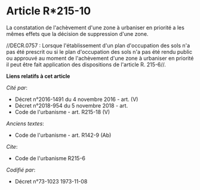# Article R*215-10

La constatation de l'achèvement d'une zone à urbaniser en priorité a les mêmes effets que la décision de suppression d'une
zone.

//DECR.0757 : Lorsque l'établissement d'un plan d'occupation des sols n'a pas été prescrit ou si le plan d'occupation des
sols n'a pas été rendu public ou approuvé au moment de l'achèvement d'une zone à urbaniser en priorité il peut être fait
application des dispositions de l'article R. 215-6//.

**Liens relatifs à cet article**

_Cité par_:

  - Décret n°2016-1491 du 4 novembre 2016 - art. (V)
  - Décret n°2018-954 du 5 novembre 2018 - art.
  - Code de l'urbanisme - art. R215-18 (V)

_Anciens textes_:

  - Code de l'urbanisme - art. R142-9 (Ab)

_Cite_:

  - Code de l'urbanisme R215-6

_Codifié par_:

  - Décret n°73-1023 1973-11-08
